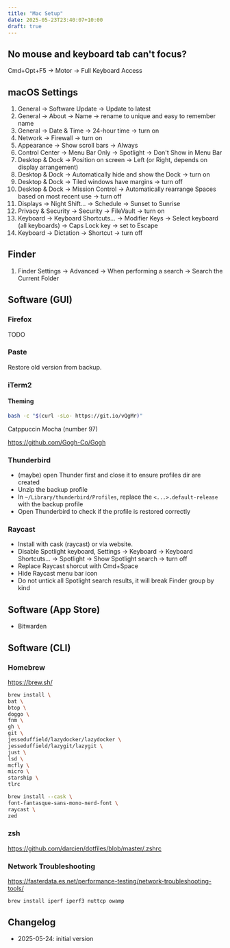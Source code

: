 ```yaml
---
title: "Mac Setup"
date: 2025-05-23T23:40:07+10:00
draft: true
---
```


## No mouse and keyboard tab can't focus?

Cmd+Opt+F5 -> Motor -> Full Keyboard Access

## macOS Settings

1. General -> Software Update -> Update to latest
2. General -> About -> Name -> rename to unique and easy to remember name
3. General -> Date & Time -> 24-hour time -> turn on
4. Network -> Firewall -> turn on
5. Appearance -> Show scroll bars -> Always
6. Control Center -> Menu Bar Only -> Spotlight -> Don't Show in Menu Bar
7. Desktop & Dock -> Position on screen -> Left (or Right, depends on display arrangement)
8. Desktop & Dock -> Automatically hide and show the Dock -> turn on
9. Desktop & Dock -> Tiled windows have margins -> turn off
10. Desktop & Dock -> Mission Control -> Automatically rearrange Spaces based on most recent use -> turn off
11. Displays -> Night Shift... -> Schedule -> Sunset to Sunrise
12. Privacy & Security -> Security -> FileVault -> turn on
13. Keyboard -> Keyboard Shortcuts... -> Modifier Keys -> Select keyboard (all keyboards) -> Caps Lock key -> set to Escape
14. Keyboard -> Dictation -> Shortcut -> turn off

## Finder

1. Finder Settings -> Advanced -> When performing a search -> Search the Current Folder

## Software (GUI)

### Firefox

TODO

### Paste

Restore old version from backup.

### iTerm2

#### Theming

```bash
bash -c "$(curl -sLo- https://git.io/vQgMr)"
```
Catppuccin Mocha (number 97)

https://github.com/Gogh-Co/Gogh

### Thunderbird

- (maybe) open Thunder first and close it to ensure profiles dir are created
- Unzip the backup profile
- In `~/Library/thunderbird/Profiles`, replace the `<...>.default-release` with the backup profile
- Open Thunderbird to check if the profile is restored correctly

### Raycast

- Install with cask (raycast) or via website.
- Disable Spotlight keyboard, Settings -> Keyboard -> Keyboard Shortcuts... -> Spotlight -> Show Spotlight search -> turn off
- Replace Raycast shorcut with Cmd+Space
- Hide Raycast menu bar icon
- Do not untick all Spotlight search results, it will break Finder group by kind

## Software (App Store)

- Bitwarden

## Software (CLI)

### Homebrew

https://brew.sh/

```bash
brew install \
bat \
btop \
doggo \
fnm \
gh \
git \
jesseduffield/lazydocker/lazydocker \
jesseduffield/lazygit/lazygit \
just \
lsd \
mcfly \
micro \
starship \
tlrc
```

```bash
brew install --cask \
font-fantasque-sans-mono-nerd-font \
raycast \
zed
```

### zsh

https://github.com/darcien/dotfiles/blob/master/.zshrc

### Network Troubleshooting

https://fasterdata.es.net/performance-testing/network-troubleshooting-tools/

```
brew install iperf iperf3 nuttcp owamp
```

## Changelog

- 2025-05-24: initial version
